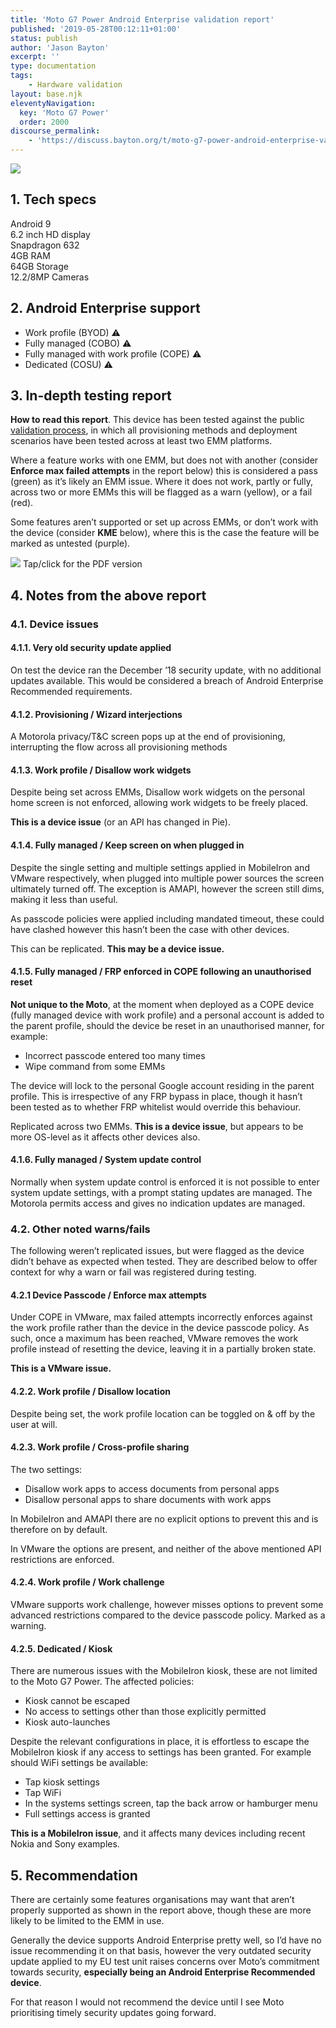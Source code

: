 ```yaml
---
title: 'Moto G7 Power Android Enterprise validation report'
published: '2019-05-28T00:12:11+01:00'
status: publish
author: 'Jason Bayton'
excerpt: ''
type: documentation
tags: 
    - Hardware validation
layout: base.njk
eleventyNavigation:
  key: 'Moto G7 Power'
  order: 2000
discourse_permalink:
    - 'https://discuss.bayton.org/t/moto-g7-power-android-enterprise-validation-report/300'
---
```

![](https://cdn.bayton.org/uploads/2019/05/motog7powa.png)

## 1. Tech specs

Android 9   
6.2 inch HD display   
Snapdragon 632  
4GB RAM  
64GB Storage  
12.2/8MP Cameras  

## 2. Android Enterprise support

- Work profile (BYOD) ⚠️
- Fully managed (COBO) ⚠️
- Fully managed with work profile (COPE) ⚠️
- Dedicated (COSU) ⚠️

## 3. In-depth testing report


**How to read this report**. This device has been tested against the public [validation process](/android/android-enterprise-device-support/validation-process-and-information/), in which all provisioning methods and deployment scenarios have been tested across at least two EMM platforms.

Where a feature works with one EMM, but does not with another (consider **Enforce max failed attempts** in the report below) this is considered a pass (green) as it’s likely an EMM issue. Where it does not work, partly or fully, across two or more EMMs this will be flagged as a warn (yellow), or a fail (red).

Some features aren’t supported or set up across EMMs, or don’t work with the device (consider **KME** below), where this is the case the feature will be marked as untested (purple).

[![](https://cdn.bayton.org/uploads/2019/05/Bayton_AE_validation_MotoG7Power.jpg)](https://cdn.bayton.org/uploads/2019/05/Bayton_AE_validation_MotoG7Power.pdf)
Tap/click for the PDF version

## 4. Notes from the above report

### 4.1. Device issues

#### 4.1.1. Very old security update applied

On test the device ran the December ’18 security update, with no additional updates available. This would be considered a breach of Android Enterprise Recommended requirements.

#### 4.1.2. Provisioning / Wizard interjections

A Motorola privacy/T&C screen pops up at the end of provisioning, interrupting the flow across all provisioning methods

#### 4.1.3. Work profile / Disallow work widgets

Despite being set across EMMs, Disallow work widgets on the personal home screen is not enforced, allowing work widgets to be freely placed.

**This is a device issue** (or an API has changed in Pie).

#### 4.1.4. Fully managed / Keep screen on when plugged in

Despite the single setting and multiple settings applied in MobileIron and VMware respectively, when plugged into multiple power sources the screen ultimately turned off. The exception is AMAPI, however the screen still dims, making it less than useful.

As passcode policies were applied including mandated timeout, these could have clashed however this hasn’t been the case with other devices.

This can be replicated. **This may be a device issue.**

#### 4.1.5. Fully managed / FRP enforced in COPE following an unauthorised reset

**Not unique to the Moto**, at the moment when deployed as a COPE device (fully managed device with work profile) and a personal account is added to the parent profile, should the device be reset in an unauthorised manner, for example:

- Incorrect passcode entered too many times
- Wipe command from some EMMs

The device will lock to the personal Google account residing in the parent profile. This is irrespective of any FRP bypass in place, though it hasn’t been tested as to whether FRP whitelist would override this behaviour.

Replicated across two EMMs. **This is a device issue**, but appears to be more OS-level as it affects other devices also.

#### 4.1.6. Fully managed / System update control

Normally when system update control is enforced it is not possible to enter system update settings, with a prompt stating updates are managed. The Motorola permits access and gives no indication updates are managed.

### 4.2. Other noted warns/fails

The following weren’t replicated issues, but were flagged as the device didn’t behave as expected when tested. They are described below to offer context for why a warn or fail was registered during testing.

#### 4.2.1 Device Passcode / Enforce max attempts

Under COPE in VMware, max failed attempts incorrectly enforces against the work profile rather than the device in the device passcode policy. As such, once a maximum has been reached, VMware removes the work profile instead of resetting the device, leaving it in a partially broken state.

**This is a VMware issue.**

#### 4.2.2. Work profile / Disallow location

Despite being set, the work profile location can be toggled on &amp; off by the user at will.

#### 4.2.3. Work profile / Cross-profile sharing

The two settings:

- Disallow work apps to access documents from personal apps
- Disallow personal apps to share documents with work apps

In MobileIron and AMAPI there are no explicit options to prevent this and is therefore on by default.

In VMware the options are present, and neither of the above mentioned API restrictions are enforced.

#### 4.2.4. Work profile / Work challenge

VMware supports work challenge, however misses options to prevent some advanced restrictions compared to the device passcode policy. Marked as a warning.

#### 4.2.5. Dedicated / Kiosk

There are numerous issues with the MobileIron kiosk, these are not limited to the Moto G7 Power. The affected policies:

- Kiosk cannot be escaped
- No access to settings other than those explicitly permitted
- Kiosk auto-launches

Despite the relevant configurations in place, it is effortless to escape the MobileIron kiosk if any access to settings has been granted. For example should WiFi settings be available:

- Tap kiosk settings
- Tap WiFi
- In the systems settings screen, tap the back arrow or hamburger menu
- Full settings access is granted

**This is a MobileIron issue**, and it affects many devices including recent Nokia and Sony examples.

## 5. Recommendation

There are certainly some features organisations may want that aren’t properly supported as shown in the report above, though these are more likely to be limited to the EMM in use.

Generally the device supports Android Enterprise pretty well, so I’d have no issue recommending it on that basis, however the very outdated security update applied to my EU test unit raises concerns over Moto’s commitment towards security, **especially being an Android Enterprise Recommended device**.

For that reason I would not recommend the device until I see Moto prioritising timely security updates going forward.